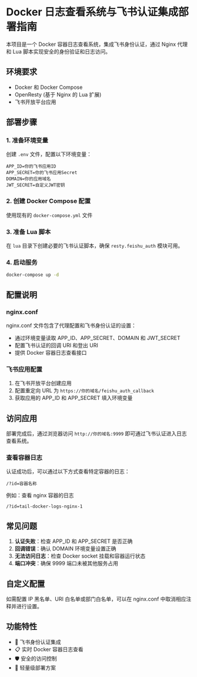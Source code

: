 # Docker 日志查看系统与飞书认证集成部署指南

本项目是一个 Docker 容器日志查看系统，集成飞书身份认证，通过 Nginx 代理和 Lua 脚本实现安全的身份验证和日志访问。

## 环境要求

- Docker 和 Docker Compose
- OpenResty (基于 Nginx 的 Lua 扩展)
- 飞书开放平台应用

## 部署步骤

### 1. 准备环境变量

创建 `.env` 文件，配置以下环境变量：

```
APP_ID=你的飞书应用ID
APP_SECRET=你的飞书应用Secret
DOMAIN=你的应用域名
JWT_SECRET=自定义JWT密钥
```

### 2. 创建 Docker Compose 配置

使用现有的 `docker-compose.yml` 文件

### 3. 准备 Lua 脚本

在 `lua` 目录下创建必要的飞书认证脚本，确保 `resty.feishu_auth` 模块可用。

### 4. 启动服务

```bash
docker-compose up -d
```

## 配置说明

### nginx.conf

nginx.conf 文件包含了代理配置和飞书身份认证的设置：

- 通过环境变量读取 APP_ID、APP_SECRET、DOMAIN 和 JWT_SECRET
- 配置飞书认证的回调 URI 和登出 URI
- 提供 Docker 容器日志查看接口

### 飞书应用配置

1. 在飞书开放平台创建应用
2. 配置重定向 URL 为 `https://你的域名/feishu_auth_callback`
3. 获取应用的 APP_ID 和 APP_SECRET 填入环境变量

## 访问应用

部署完成后，通过浏览器访问 `http://你的域名:9999` 即可通过飞书认证进入日志查看系统。

### 查看容器日志

认证成功后，可以通过以下方式查看特定容器的日志：

```
/?id=容器名称
```

例如：查看 nginx 容器的日志
```
/?id=tail-docker-logs-nginx-1
```

## 常见问题

1. **认证失败**：检查 APP_ID 和 APP_SECRET 是否正确
2. **回调错误**：确认 DOMAIN 环境变量设置正确
3. **无法访问日志**：检查 Docker socket 挂载和容器运行状态
4. **端口冲突**：确保 9999 端口未被其他服务占用

## 自定义配置

如需配置 IP 黑名单、URI 白名单或部门白名单，可以在 nginx.conf 中取消相应注释并进行设置。

## 功能特性

- 🔐 飞书身份认证集成
- 📋 实时 Docker 容器日志查看
- 🛡️ 安全的访问控制
- 🚀 轻量级部署方案